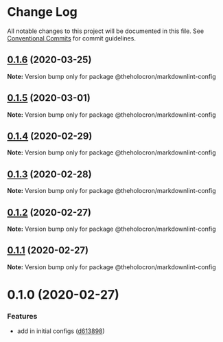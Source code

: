 # Change Log

All notable changes to this project will be documented in this file.
See [Conventional Commits](https://conventionalcommits.org) for commit guidelines.

## [0.1.6](https://github.com/the-holocron/threepio/compare/@theholocron/markdownlint-config@0.1.5...@theholocron/markdownlint-config@0.1.6) (2020-03-25)

**Note:** Version bump only for package @theholocron/markdownlint-config





## [0.1.5](https://github.com/the-holocron/threepio/compare/@theholocron/markdownlint-config@0.1.4...@theholocron/markdownlint-config@0.1.5) (2020-03-01)

**Note:** Version bump only for package @theholocron/markdownlint-config





## [0.1.4](https://github.com/the-holocron/threepio/compare/@theholocron/markdownlint-config@0.1.3...@theholocron/markdownlint-config@0.1.4) (2020-02-29)

**Note:** Version bump only for package @theholocron/markdownlint-config





## [0.1.3](https://github.com/the-holocron/threepio/compare/@theholocron/markdownlint-config@0.1.2...@theholocron/markdownlint-config@0.1.3) (2020-02-28)

**Note:** Version bump only for package @theholocron/markdownlint-config





## [0.1.2](https://github.com/the-holocron/threepio/compare/@theholocron/markdownlint-config@0.1.1...@theholocron/markdownlint-config@0.1.2) (2020-02-27)

**Note:** Version bump only for package @theholocron/markdownlint-config





## [0.1.1](https://github.com/the-holocron/threepio/compare/@theholocron/markdownlint-config@0.1.0...@theholocron/markdownlint-config@0.1.1) (2020-02-27)

**Note:** Version bump only for package @theholocron/markdownlint-config





# 0.1.0 (2020-02-27)


### Features

* add in initial configs ([d613898](https://github.com/the-holocron/threepio/commit/d613898f18bb20b7fc879d80c15f025555de2765))
